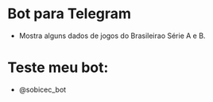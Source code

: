 # Bot para Telegram

- Mostra alguns dados de jogos do Brasileirao Série A e B. 

# Teste meu bot:
- @sobicec_bot